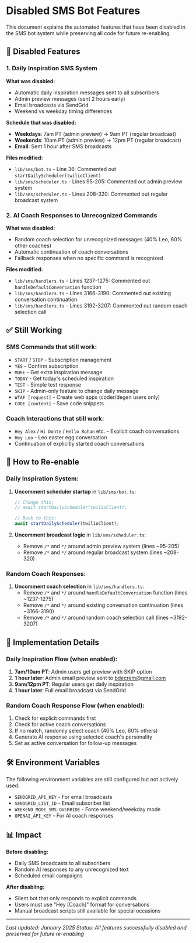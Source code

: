 # Disabled SMS Bot Features

This document explains the automated features that have been disabled in the SMS bot system while preserving all code for future re-enabling.

## 🚫 Disabled Features

### 1. Daily Inspiration SMS System

**What was disabled:**
- Automatic daily inspiration messages sent to all subscribers
- Admin preview messages (sent 2 hours early)
- Email broadcasts via SendGrid
- Weekend vs weekday timing differences

**Schedule that was disabled:**
- **Weekdays**: 7am PT (admin preview) → 9am PT (regular broadcast)
- **Weekends**: 10am PT (admin preview) → 12pm PT (regular broadcast)
- **Email**: Sent 1 hour after SMS broadcasts

**Files modified:**
- `lib/sms/bot.ts` - Line 36: Commented out `startDailyScheduler(twilioClient)`
- `lib/sms/scheduler.ts` - Lines 95-205: Commented out admin preview system
- `lib/sms/scheduler.ts` - Lines 208-320: Commented out regular broadcast system

### 2. AI Coach Responses to Unrecognized Commands

**What was disabled:**
- Random coach selection for unrecognized messages (40% Leo, 60% other coaches)
- Automatic continuation of coach conversations
- Fallback responses when no specific command is recognized

**Files modified:**
- `lib/sms/handlers.ts` - Lines 1237-1275: Commented out `handleDefaultConversation` function
- `lib/sms/handlers.ts` - Lines 3166-3190: Commented out existing conversation continuation
- `lib/sms/handlers.ts` - Lines 3192-3207: Commented out random coach selection call

## ✅ Still Working

### SMS Commands that still work:
- `START` / `STOP` - Subscription management
- `YES` - Confirm subscription
- `MORE` - Get extra inspiration message
- `TODAY` - Get today's scheduled inspiration
- `TEST` - Simple test response
- `SKIP` - Admin-only feature to change daily message
- `WTAF [request]` - Create web apps (coder/degen users only)
- `CODE [content]` - Save code snippets

### Coach Interactions that still work:
- `Hey Alex` / `Hi Donte` / `Hello Rohan` etc. - Explicit coach conversations
- `Hey Leo` - Leo easter egg conversation
- Continuation of explicitly started coach conversations

## 🔄 How to Re-enable

### Daily Inspiration System:
1. **Uncomment scheduler startup** in `lib/sms/bot.ts`:
   ```typescript
   // Change this:
   // await startDailyScheduler(twilioClient);
   
   // Back to this:
   await startDailyScheduler(twilioClient);
   ```

2. **Uncomment broadcast logic** in `lib/sms/scheduler.ts`:
   - Remove `/*` and `*/` around admin preview system (lines ~95-205)
   - Remove `/*` and `*/` around regular broadcast system (lines ~208-320)

### Random Coach Responses:
1. **Uncomment coach selection** in `lib/sms/handlers.ts`:
   - Remove `/*` and `*/` around `handleDefaultConversation` function (lines ~1237-1275)
   - Remove `/*` and `*/` around existing conversation continuation (lines ~3166-3190)
   - Remove `/*` and `*/` around random coach selection call (lines ~3192-3207)

## 📝 Implementation Details

### Daily Inspiration Flow (when enabled):
1. **7am/10am PT**: Admin users get preview with SKIP option
2. **1 hour later**: Admin email preview sent to bdecrem@gmail.com
3. **9am/12pm PT**: Regular users get daily inspiration
4. **1 hour later**: Full email broadcast via SendGrid

### Random Coach Response Flow (when enabled):
1. Check for explicit commands first
2. Check for active coach conversations
3. If no match, randomly select coach (40% Leo, 60% others)
4. Generate AI response using selected coach's personality
5. Set as active conversation for follow-up messages

## 🛠️ Environment Variables

The following environment variables are still configured but not actively used:
- `SENDGRID_API_KEY` - For email broadcasts
- `SENDGRID_LIST_ID` - Email subscriber list
- `WEEKEND_MODE_SMS_OVERRIDE` - Force weekend/weekday mode
- `OPENAI_API_KEY` - For AI coach responses

## 📊 Impact

**Before disabling:**
- Daily SMS broadcasts to all subscribers
- Random AI responses to any unrecognized text
- Scheduled email campaigns

**After disabling:**
- Silent bot that only responds to explicit commands
- Users must use "Hey [Coach]" format for conversations
- Manual broadcast scripts still available for special occasions

---

*Last updated: January 2025*
*Status: All features successfully disabled and preserved for future re-enabling* 